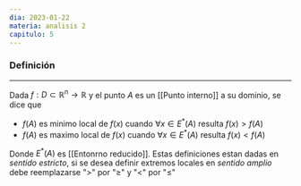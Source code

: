```yaml
---
dia: 2023-01-22
materia: analisis 2
capitulo: 5
---
```

### Definición
---
Dada $f : D \subset \mathbb{R}^n \to \mathbb{R}$ y el punto $A$ es un [[Punto interno]] a su dominio, se dice que 

 * $f(A)$ es minimo local de $f(x)$ cuando $\forall x \in E^*(A)$ resulta $f(x) > f(A)$
 * $f(A)$ es maximo local de $f(x)$ cuando $\forall x \in E^*(A)$ resulta $f(x) < f(A)$

Donde $E^*(A)$ es [[Entonrno reducido]]. Estas definiciones estan dadas en _sentido estricto_, si se desea definir extremos locales en _sentido amplio_ debe reemplazarse "$>$" por "$\ge$" y "$<$" por "$\le$"